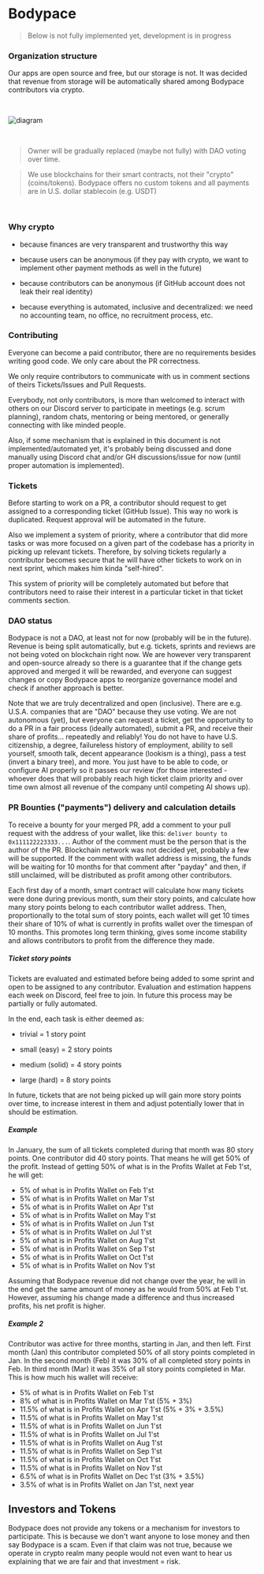 # Bodypace

> Below is not fully implemented yet, development is in progress

### Organization structure

Our apps are open source and free, but our storage is not. It was decided that revenue from storage will be automatically shared among Bodypace contributors via crypto.

&nbsp;

![diagram](organization.drawio.png)

&nbsp;

> Owner will be gradually replaced (maybe not fully) with DAO voting over time.

> We use blockchains for their smart contracts, not their "crypto" (coins/tokens). Bodypace offers no custom tokens and all payments are in U.S. dollar stablecoin (e.g. USDT)

&nbsp;

### Why crypto

- because finances are very transparent and trustworthy this way

- because users can be anonymous (if they pay with crypto, we want to implement other payment methods as well in the future)

- because contributors can be anonymous (if GitHub account does not leak their real identity)

- because everything is automated, inclusive and decentralized: we need no accounting team, no office, no recruitment process, etc.

### Contributing

Everyone can become a paid contributor, there are no requirements besides writing good code. We only care about the PR correctness.

We only require contributors to communicate with us in comment sections of theirs Tickets/Issues and Pull Requests.

Everybody, not only contributors, is more than welcomed to interact with others on our Discord server to participate in meetings (e.g. scrum planning), random chats, mentoring or being mentored, or generally connecting with like minded people.

Also, if some mechanism that is explained in this document is not implemented/automated yet, it's probably being discussed and done manually using Discord chat and/or GH discussions/issue for now (until proper automation is implemented). 

### Tickets

Before starting to work on a PR, a contributor should request to get assigned to a corresponding ticket (GitHub Issue). This way no work is duplicated. Request approval will be automated in the future.

Also we implement a system of priority, where a contributor that did more tasks or was more focused on a given part of the codebase has a priority in picking up relevant tickets. Therefore, by solving tickets regularly a contributor becomes secure that he will have other tickets to work on in next sprint, which makes him kinda "self-hired".

This system of priority will be completely automated but before that contributors need to raise their interest in a particular ticket in that ticket comments section. 

### DAO status

Bodypace is not a DAO, at least not for now (probably will be in the future). Revenue is being split automatically, but e.g. tickets, sprints and reviews are not being voted on blockchain right now. We are however very transparent and open-source already so there is a guarantee that if the change gets approved and merged it will be rewarded, and everyone can suggest changes or copy Bodypace apps to reorganize governance model and check if another approach is better.

Note that we are truly decentralized and open (inclusive). There are e.g. U.S.A. companies that are "DAO" because they use voting. We are not autonomous (yet), but everyone can request a ticket, get the opportunity to do a PR in a fair process (ideally automated), submit a PR, and receive their share of profits... repeatedly and reliably! You do not have to have U.S. citizenship, a degree, failureless history of employment, ability to sell yourself, smooth talk, decent appearance (lookism is a thing), pass a test (invert a binary tree), and more. You just have to be able to code, or configure AI properly so it passes our review (for those interested - whoever does that will probably reach high ticket claim priority and over time own almost all revenue of the company until competing AI shows up).

### PR Bounties ("payments") delivery and calculation details

To receive a bounty for your merged PR, add a comment to your pull request with the address of your wallet, like this: `deliver bounty to 0x111122223333...`. Author of the comment must be the person that is the author of the PR. Blockchain network was not decided yet, probably a few will be supported. If the comment with wallet address is missing, the funds will be waiting for 10 months for that comment after "payday" and then, if still unclaimed, will be distributed as profit among other contributors.

Each first day of a month, smart contract will calculate how many tickets were done during previous month, sum their story points, and calculate how many story points belong to each contributor wallet address. Then, proportionally to the total sum of story points, each wallet will get 10 times their share of 10% of what is currently in profits wallet over the timespan of 10 months. This promotes long term thinking, gives some income stability and allows contributors to profit from the difference they made.

##### Ticket story points

Tickets are evaluated and estimated before being added to some sprint and open to be assigned to any contributor. Evaluation and estimation happens each week on Discord, feel free to join. In future this process may be partially or fully automated.

In the end, each task is either deemed as:

- trivial = 1 story point

- small (easy) = 2 story points

- medium (solid) = 4 story points

- large (hard) = 8 story points 

In future, tickets that are not being picked up will gain more story points over time, to increase interest in them and adjust potentially lower that in should be estimation.

##### Example

In January, the sum of all tickets completed during that month was 80 story points. One contributor did 40 story points. That means he will get 50% of the profit. Instead of getting 50% of what is in the Profits Wallet at Feb 1'st, he will get:

- 5% of what is in Profits Wallet on Feb 1'st
- 5% of what is in Profits Wallet on Mar 1'st
- 5% of what is in Profits Wallet on Apr 1'st
- 5% of what is in Profits Wallet on May 1'st
- 5% of what is in Profits Wallet on Jun 1'st
- 5% of what is in Profits Wallet on Jul 1'st
- 5% of what is in Profits Wallet on Aug 1'st
- 5% of what is in Profits Wallet on Sep 1'st
- 5% of what is in Profits Wallet on Oct 1'st
- 5% of what is in Profits Wallet on Nov 1'st

Assuming that Bodypace revenue did not change over the year, he will in the end get the same amount of money as he would from 50% at Feb 1'st. However, assuming his change made a difference and thus increased profits, his net profit is higher.

##### Example 2

Contributor was active for three months, starting in Jan, and then left. First month (Jan) this contributor completed 50% of all story points completed in Jan. In the second month (Feb) it was 30% of all completed story points in Feb. In third month (Mar) it was 35% of all story points completed in Mar. This is how much his wallet will receive:

- 5% of what is in Profits Wallet on Feb 1'st
- 8% of what is in Profits Wallet on Mar 1'st (5% + 3%)
- 11.5% of what is in Profits Wallet on Apr 1'st  (5% + 3% + 3.5%)
- 11.5% of what is in Profits Wallet on May 1'st
- 11.5% of what is in Profits Wallet on Jun 1'st
- 11.5% of what is in Profits Wallet on Jul 1'st
- 11.5% of what is in Profits Wallet on Aug 1'st
- 11.5% of what is in Profits Wallet on Sep 1'st
- 11.5% of what is in Profits Wallet on Oct 1'st
- 11.5% of what is in Profits Wallet on Nov 1'st
- 6.5% of what is in Profits Wallet on Dec 1'st (3% + 3.5%)
- 3.5% of what is in Profits Wallet on Jan 1'st, next year

## Investors and Tokens

Bodypace does not provide any tokens or a mechanism for investors to participate.
This is because we don't want anyone to lose money and then say Bodypace is a scam.
Even if that claim was not true, because we operate in crypto realm many people would not even want to hear us explaining that we are fair and that investment = risk.
